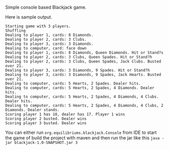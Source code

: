 Simple console based Blackjack game.

Here is sample output.

```
Starting game with 3 players.
Shuffling
Dealing to player 1, cards: 8 Diamonds.
Dealing to player 2, cards: 3 Clubs.
Dealing to player 3, cards: 3 Diamonds.
Dealing to computer, card: face down
Dealing to player 1, cards: 8 Diamonds, Queen Diamonds. Hit or Stand?s
Dealing to player 2, cards: 3 Clubs, Queen Spades. Hit or Stand?h
Dealing to player 2, cards: 3 Clubs, Queen Spades, Jack Clubs. Busted over 21.
Dealing to player 3, cards: 3 Diamonds, 9 Spades. Hit or Stand?h
Dealing to player 3, cards: 3 Diamonds, 9 Spades, Jack Hearts. Busted over 21.
Dealing to computer, cards: 5 Hearts, 2 Spades. Dealer hits.
Dealing to computer, cards: 5 Hearts, 2 Spades, 4 Diamonds. Dealer hits.
Dealing to computer, cards: 5 Hearts, 2 Spades, 4 Diamonds, 4 Clubs. Dealer hits.
Dealing to computer, cards: 5 Hearts, 2 Spades, 4 Diamonds, 4 Clubs, 2 Diamonds. Dealer stands.
Scoring player 1 has 18, dealer has 17. Player 1 wins
Scoring player 2 busted. Dealer wins
Scoring player 3 busted. Dealer wins
```

You can either run `org.equilibriums.blackjack.Console` from IDE to start the game of build the project with maven and then run the jar like this `java -jar blackjack-1.0-SNAPSHOT.jar 3`